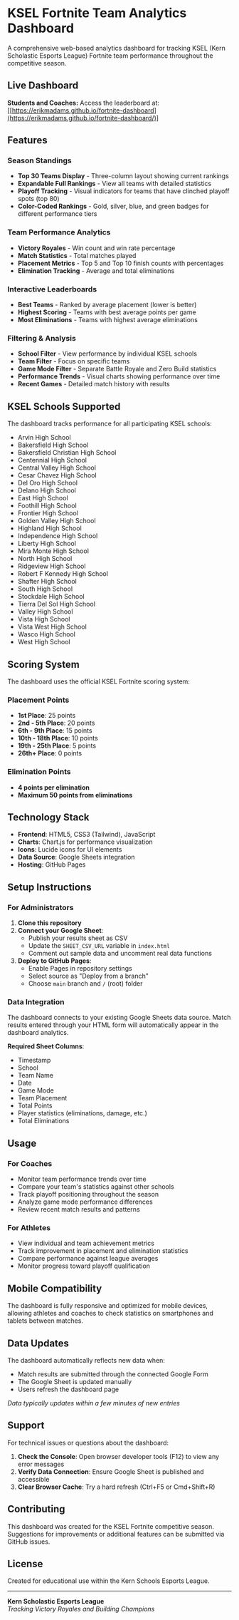 # KSEL Fortnite Team Analytics Dashboard

A comprehensive web-based analytics dashboard for tracking KSEL (Kern Scholastic Esports League) Fortnite team performance throughout the competitive season.

## Live Dashboard

**Students and Coaches:** Access the leaderboard at: [[https://erikmadams.github.io/fortnite-dashboard](https://erikmadams.github.io/fortnite-dashboard/)]

## Features

### Season Standings
- **Top 30 Teams Display** - Three-column layout showing current rankings
- **Expandable Full Rankings** - View all teams with detailed statistics
- **Playoff Tracking** - Visual indicators for teams that have clinched playoff spots (top 80)
- **Color-Coded Rankings** - Gold, silver, blue, and green badges for different performance tiers

### Team Performance Analytics
- **Victory Royales** - Win count and win rate percentage
- **Match Statistics** - Total matches played
- **Placement Metrics** - Top 5 and Top 10 finish counts with percentages
- **Elimination Tracking** - Average and total eliminations

### Interactive Leaderboards
- **Best Teams** - Ranked by average placement (lower is better)
- **Highest Scoring** - Teams with best average points per game
- **Most Eliminations** - Teams with highest average eliminations

### Filtering & Analysis
- **School Filter** - View performance by individual KSEL schools
- **Team Filter** - Focus on specific teams
- **Game Mode Filter** - Separate Battle Royale and Zero Build statistics
- **Performance Trends** - Visual charts showing performance over time
- **Recent Games** - Detailed match history with results

## KSEL Schools Supported

The dashboard tracks performance for all participating KSEL schools:

- Arvin High School
- Bakersfield High School
- Bakersfield Christian High School
- Centennial High School
- Central Valley High School
- Cesar Chavez High School
- Del Oro High School
- Delano High School
- East High School
- Foothill High School
- Frontier High School
- Golden Valley High School
- Highland High School
- Independence High School
- Liberty High School
- Mira Monte High School
- North High School
- Ridgeview High School
- Robert F Kennedy High School
- Shafter High School
- South High School
- Stockdale High School
- Tierra Del Sol High School
- Valley High School
- Vista High School
- Vista West High School
- Wasco High School
- West High School

## Scoring System

The dashboard uses the official KSEL Fortnite scoring system:

### Placement Points
- **1st Place**: 25 points
- **2nd - 5th Place**: 20 points
- **6th - 9th Place**: 15 points
- **10th - 18th Place**: 10 points
- **19th - 25th Place**: 5 points
- **26th+ Place**: 0 points

### Elimination Points
- **4 points per elimination**
- **Maximum 50 points from eliminations**

## Technology Stack

- **Frontend**: HTML5, CSS3 (Tailwind), JavaScript
- **Charts**: Chart.js for performance visualization
- **Icons**: Lucide icons for UI elements
- **Data Source**: Google Sheets integration
- **Hosting**: GitHub Pages

## Setup Instructions

### For Administrators

1. **Clone this repository**
2. **Connect your Google Sheet**:
   - Publish your results sheet as CSV
   - Update the `SHEET_CSV_URL` variable in `index.html`
   - Comment out sample data and uncomment real data functions
3. **Deploy to GitHub Pages**:
   - Enable Pages in repository settings
   - Select source as "Deploy from a branch"
   - Choose `main` branch and `/` (root) folder

### Data Integration

The dashboard connects to your existing Google Sheets data source. Match results entered through your HTML form will automatically appear in the dashboard analytics.

**Required Sheet Columns**:
- Timestamp
- School
- Team Name
- Date
- Game Mode
- Team Placement
- Total Points
- Player statistics (eliminations, damage, etc.)
- Total Eliminations

## Usage

### For Coaches
- Monitor team performance trends over time
- Compare your team's statistics against other schools
- Track playoff positioning throughout the season
- Analyze game mode performance differences
- Review recent match results and patterns

### For Athletes
- View individual and team achievement metrics
- Track improvement in placement and elimination statistics
- Compare performance against league averages
- Monitor progress toward playoff qualification

## Mobile Compatibility

The dashboard is fully responsive and optimized for mobile devices, allowing athletes and coaches to check statistics on smartphones and tablets between matches.

## Data Updates

The dashboard automatically reflects new data when:
- Match results are submitted through the connected Google Form
- The Google Sheet is updated manually
- Users refresh the dashboard page

*Data typically updates within a few minutes of new entries*

## Support

For technical issues or questions about the dashboard:

1. **Check the Console**: Open browser developer tools (F12) to view any error messages
2. **Verify Data Connection**: Ensure Google Sheet is published and accessible
3. **Clear Browser Cache**: Try a hard refresh (Ctrl+F5 or Cmd+Shift+R)

## Contributing

This dashboard was created for the KSEL Fortnite competitive season. Suggestions for improvements or additional features can be submitted via GitHub issues.

## License

Created for educational use within the Kern Schools Esports League. 

---

**Kern Scholastic Esports League**  
*Tracking Victory Royales and Building Champions*
